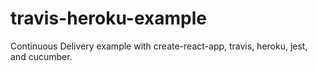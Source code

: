 # travis-heroku-example
Continuous Delivery example with create-react-app, travis, heroku, jest, and cucumber.
